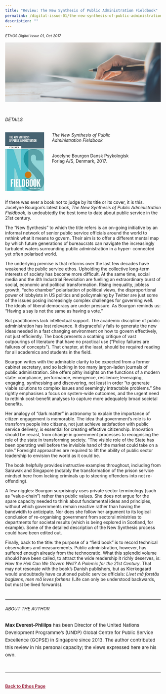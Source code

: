 ```yaml
---
title: "Review: The New Synthesis of Public Administration Fieldbook"
permalink: /digital-issue-01/the-new-synthesis-of-public-administration-fieldbook/
description: ""
---
```

<style>
	
.break
{
   border-top: 1px solid  black;
   border-bottom: 1px solid black;
	 padding:20px;
	text-align:center;
	margin-top:50px;
}
	
.break1
{
font-family: Georgia;
	font-size:20px;
	font-style: italic;
	font-weight: bold;
}	
	
#jocelyn
{
margin-top:50px;	
}
	
	
	
.author p
{
	font-size: 15px;
	line-height:24px;
}
	
.notestop ol li
{
font-size: 15px;
line-height:22px;
}	
	
.back a
{
	color: #9f2943;
	font-weight: bold;
}

.background-image1 img
{
	width:40%;
	margin-top:50px
}
	
.author
{
margin-top:40px;
padding-bottom:30px;
border-top: 1px solid black;
border-bottom: 1px solid black;
}		
	
.grid-container {
	display: grid;
	grid-template-columns: 25% 55%;
	grid-column-gap: 5%;
	margin-bottom: 5%;
	margin-top:5%
	}	
	
@media only screen and (max-width: 600px) {
	.grid-container {
		display: block;
	}	
	
</style>

<em><small>ETHOS Digital Issue 01, Oct 2017</small></em>
<div class="background-image">
<img src="/images/Landing_Banner_Images/banner_book%20review.jpg">
</div>


<div class="grid-container">
	
<div>	
<h6>DETAILS</h6>	
<img src="/images/Ethos_Images/Ethos_Digital_Issue_01/Article%202/D1_Article_Digital1_fieldbook_Cov.jpg">
</div>
		
<div id="jocelyn">
<h6> The New Synthesis of Public Administration Fieldbook</h6>
<p>Jocelyne Bourgon Dansk Psykologisk Forlag A/S, Denmark, 2017.</p>
</div>	
	
</div>

<p>If there was ever a book not to judge by its title or its cover, it is this. Jocelyne Bourgon’s latest book, <em>The New Synthesis of Public Administration Fieldbook</em>, is undoubtedly the best tome to date about public service in the 21st century.</p>

<p>The “New Synthesis” to which the title refers is an on-going initiative by an informal network of senior public service officials around the world to rethink what it means to govern. Their aim is to offer a different mental map by which future generations of bureaucrats can navigate the increasingly turbulent waters surrounding public administration in a hyper- connected yet often polarised world.</p>

<p>The underlying premise is that reforms over the last few decades have weakened the public service ethos. Upholding the collective long-term interests of society has become more difficult. At the same time, social media and the 4th Industrial Revolution are fuelling an extraordinary burst of social, economic and political transformation. Rising inequality, jobless growth, “echo chamber” polarisation of political views, the disproportional power of lobbyists in US politics and policymaking by Twitter are just some of the issues posing increasingly complex challenges for governing well. The ideals of liberal democracy are under pressure. As Bourgon reminds us: “Having a say is not the same as having a vote.”</p>

<p>But practitioners lack intellectual support. The academic discipline of public administration has lost relevance. It disgracefully fails to generate the new ideas needed in a fast changing environment on how to govern effectively, not just efficiently. The book presents a scathing critique of vast outpourings of literature that have no practical use (“Policy failures are failures of concepts”). That chapter, at the least, should be required reading for all academics and students in the field.</p>

<p>Bourgon writes with the admirable clarity to be expected from a former cabinet secretary, and so lacking in too many jargon-laden journals of public administration. She offers pithy insights on the functions of a modern state: compliance, performance, emergence, resilience; leveraging, engaging, synthesising and discovering, not least in order “to generate viable solutions to complex issues and seemingly intractable problems.” She rightly emphasises a focus on system-wide outcomes, and the urgent need to rethink cost-benefit analyses to capture more adequately broad societal benefits.</p>

<p>Her analogy of “dark matter” in astronomy to explain the importance of citizen engagement is memorable. The idea that government’s role is to transform people into citizens, not just achieve satisfaction with public service delivery, is essential for creating effective citizenship. Innovation should be recast, from change in government processes to recognising the role of the state in transforming society. “The visible role of the State has been operating well before the invisible hand of the market could take on a role.” Foresight approaches are required to lift the ability of public sector leadership to envision the world as it could be.</p>

<p>The book helpfully provides instructive examples throughout, including from Sarawak and Singapore (notably the transformation of the prison service mindset here from locking criminals up to steering offenders into not re-offending).</p>

<p>A few niggles: Bourgon surprisingly uses private sector terminology (such as “value-chain”) rather than public values. She does not argue for the spare capacity needed to think about fundamental ideas and principles, without which governments remain reactive rather than having the bandwidth to anticipate. Nor does she follow her argument to its logical conclusion of re-organising government from sectoral ministries to departments for societal results (which is being explored in Scotland, for example). Some of the detailed description of the New Synthesis process could have been edited out.</p>

<p>Finally, back to the title: the purpose of a “field book” is to record technical observations and measurements. Public administration, however, has suffered enough already from the technocratic. What this splendid volume should have been called, to attract the wide readership it richly deserves, is: <em>How the Hell Can We Govern Well? A Polemic for the 21st Century</em>. That may not resonate with the book’s Danish publishers, but as Kierkegaard would undoubtedly have cautioned public service officials: <em>Livet må forstås baglæns, men må leves forlæns</em> (Life can only be understood backwards, but must be lived forwards).</p>

<div class="author">

<h6>ABOUT THE AUTHOR</h6>

<p class="small-text"><strong>Max Everest-Phillips</strong> has been Director of the United Nations Development Programme’s (UNDP) Global Centre for Public Service Excellence (GCPSE) in Singapore since 2013. The author contributed this review in his personal capacity; the views expressed here are his own.</p>

</div>	
	

<br>
<br>	
<div class="back">
<a href="/ethos/">Back to Ethos Page</a>	
</div>